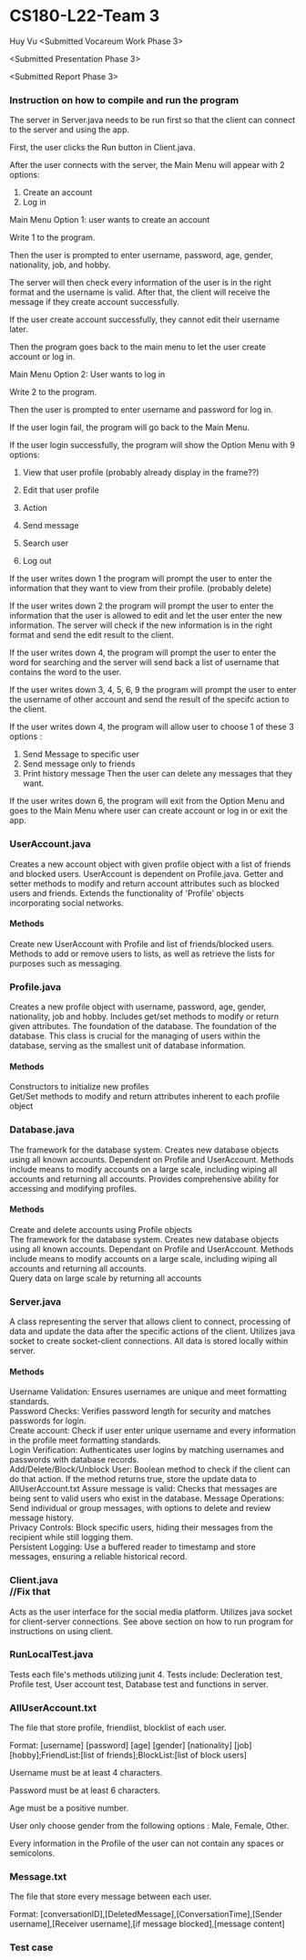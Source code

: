 # CS180-L22-Team 3

Huy Vu <Submitted Vocareum Work Phase 3>

<Submitted Presentation Phase 3>

<Submitted Report Phase 3>
### Instruction on how to compile and run the program

The server in Server.java needs to be run first so that the client can connect to the server and using the app.

First, the user clicks the Run button in Client.java.

After the user connects with the server, the Main Menu will appear with 2 options:

1. Create an account
2. Log in

Main Menu Option 1: user wants to create an account

Write 1 to the program.

Then the user is prompted to enter username, password, age, gender, nationality, job, and hobby.

The server will then check every information of the user is in the right format and the username is valid. After that, the client will receive the message if they create account successfully.

If the user create account successfully, they cannot edit their username later.

Then the program goes back to the main menu to let the user create account or log in.

Main Menu Option 2: User wants to log in

Write 2 to the program.

Then the user is prompted to enter username and password for log in.

If the user login fail, the program will go back to the Main Menu.

If the user login successfully, the program will show the Option Menu with 9 options:

1. View that user profile (probably already display in the frame??)

2. Edit that user profile

3. Action

4. Send message

5. Search user

6. Log out

If the user writes down 1 the program will prompt the user to enter the information that they want to view from their profile. (probably delete)

If the user writes down 2 the program will prompt the user to enter the information that the user is allowed to edit and let the user enter the new information. The server will check if the new information is in the right format and send the edit result to the client.

If the user writes down 4, the program will prompt the user to enter the word for searching and the server will send back a list of username that contains the word to the user.


If the user writes down 3, 4, 5, 6, 9 the program will prompt the user to enter the username of other account and send the result of the specifc action to the client.

If the user writes down 4, the program will allow user to choose 1 of these 3 options :

1. Send Message to specific user
2. Send message only to friends
3. Print history message
   Then the user can delete any messages that they want.

If the user writes down 6, the program will exit from the Option Menu and goes to the Main Menu where user can create account or log in or exit the app.

### UserAccount.java <br/>
Creates a new account object with given profile object with a list of friends and blocked users. UserAccount is dependent on Profile.java.
Getter and setter methods to modify and return account attributes such as blocked users and friends.
Extends the functionality of 'Profile' objects incorporating social networks.
<br/>
#### Methods
Create new UserAccount with Profile and list of friends/blocked users.
<br/>
Methods to add or remove users to lists, as well as retrieve the lists for purposes such as messaging.
<br/>
### Profile.java <br/>
Creates a new profile object with username, password, age, gender, nationality, job and hobby. Includes get/set methods to modify or return given attributes.
The foundation of the database.
The foundation of the database. This class is crucial for the managing of users within the database, serving as the smallest unit of database information.
#### Methods
Constructors to initialize new profiles
<br/>
Get/Set methods to modify and return attributes inherent to
each profile object
<br/>

### Database.java <br/>
The framework for the database system. Creates new database objects using all known accounts. Dependent on Profile and UserAccount.
Methods include means to modify accounts on a large scale, including wiping all accounts and returning all accounts. Provides comprehensive ability for accessing and modifying profiles.
#### Methods
Create and delete accounts using Profile objects
<br/>
The framework for the database system. Creates new database objects using all known accounts. Dependant on Profile and UserAccount. Methods include means to modify accounts on a large scale, including wiping all accounts and returning all accounts.
<br/>
Query data on large scale by returning all accounts

### Server.java <br/>

A class representing the server that allows client to connect, processing of data and update the data after the specific actions of the client. 
Utilizes java socket to create socket-client connections. All data is stored locally within server. 

#### Methods

Username Validation: Ensures usernames are unique and meet formatting standards.<br/>
Password Checks: Verifies password length for security and matches passwords for login.<br/>
Create account: Check if user enter unique username and every information in the profile meet formatting standards.<br/>
Login Verification: Authenticates user logins by matching usernames and passwords with database records.<br/>
Add/Delete/Block/Unblock User: Boolean method to check if the client can do that action. If the method returns true, store the update data to AllUserAccount.txt
Assure message is valid: Checks that messages are being sent to valid users who exist in the database.
Message Operations: Send individual or group messages, with options to delete and review message history.<br/>
Privacy Controls: Block specific users, hiding their messages from the recipient while still logging them.<br/>
Persistent Logging: Use a buffered reader to timestamp and store messages, ensuring a reliable historical record.<br/>

### Client.java <br> //Fix that
Acts as the user interface for the social media platform. Utilizes java socket for client-server connections. See above section on how to run program
for instructions on using client.

### RunLocalTest.java <br>
Tests each file's methods utilizing junit 4. Tests include: Decleration test, Profile test, User account test, Database test and functions in server.

### AllUserAccount.txt <br/>
The file that store profile, friendlist, blocklist of each user.

Format: [username] [password] [age] [gender] [nationality] [job] [hobby];FriendList:[list of friends];BlockList:[list of block users]

Username must be at least 4 characters.

Password must be at least 6 characters.

Age must be a positive number.

User only choose gender from the following options : Male, Female, Other.

Every information in the Profile of the user can not contain any spaces or semicolons.

### Message.txt <br/>
The file that store every message between each user.

Format: [conversationID],[DeletedMessage],[ConversationTime],[Sender username],[Receiver username],[if message blocked],[message content]

### Test case <br/>


